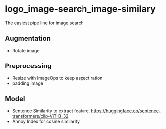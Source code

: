 # logo_image-search_image-similary
The easiest pipe line for image search

## Augmentation
- Rotate image

## Preprocessing
- Resize with ImageOps to keep aspect ration
- padding image

## Model
- Sentence Similarity to extract feature, https://huggingface.co/sentence-transformers/clip-ViT-B-32
- Annoy Index for cosine similarity
